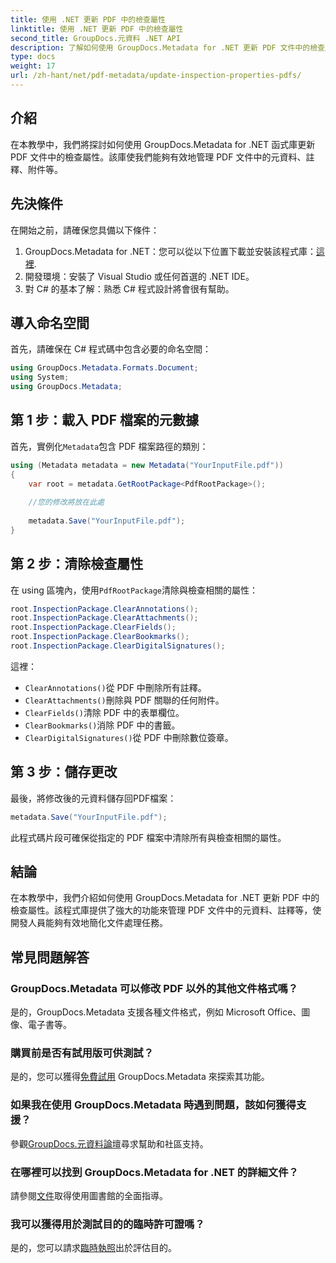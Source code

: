 ```yaml
---
title: 使用 .NET 更新 PDF 中的檢查屬性
linktitle: 使用 .NET 更新 PDF 中的檢查屬性
second_title: GroupDocs.元資料 .NET API
description: 了解如何使用 GroupDocs.Metadata for .NET 更新 PDF 文件中的檢查屬性。使用 C# 高效管理元資料和註解。
type: docs
weight: 17
url: /zh-hant/net/pdf-metadata/update-inspection-properties-pdfs/
---
```

## 介紹
在本教學中，我們將探討如何使用 GroupDocs.Metadata for .NET 函式庫更新 PDF 文件中的檢查屬性。該庫使我們能夠有效地管理 PDF 文件中的元資料、註釋、附件等。
## 先決條件
在開始之前，請確保您具備以下條件：
1.  GroupDocs.Metadata for .NET：您可以從以下位置下載並安裝該程式庫：[這裡](https://releases.groupdocs.com/metadata/net/).
2. 開發環境：安裝了 Visual Studio 或任何首選的 .NET IDE。
3. 對 C# 的基本了解：熟悉 C# 程式設計將會很有幫助。

## 導入命名空間
首先，請確保在 C# 程式碼中包含必要的命名空間：
```csharp
using GroupDocs.Metadata.Formats.Document;
using System;
using GroupDocs.Metadata;
```
## 第 1 步：載入 PDF 檔案的元數據
首先，實例化`Metadata`包含 PDF 檔案路徑的類別：
```csharp
using (Metadata metadata = new Metadata("YourInputFile.pdf"))
{
    var root = metadata.GetRootPackage<PdfRootPackage>();
    
    //您的修改將放在此處
    
    metadata.Save("YourInputFile.pdf");
}
```
## 第 2 步：清除檢查屬性
在 using 區塊內，使用`PdfRootPackage`清除與檢查相關的屬性：
```csharp
root.InspectionPackage.ClearAnnotations();
root.InspectionPackage.ClearAttachments();
root.InspectionPackage.ClearFields();
root.InspectionPackage.ClearBookmarks();
root.InspectionPackage.ClearDigitalSignatures();
```
這裡：
- `ClearAnnotations()`從 PDF 中刪除所有註釋。
- `ClearAttachments()`刪除與 PDF 關聯的任何附件。
- `ClearFields()`清除 PDF 中的表單欄位。
- `ClearBookmarks()`消除 PDF 中的書籤。
- `ClearDigitalSignatures()`從 PDF 中刪除數位簽章。
## 第 3 步：儲存更改
最後，將修改後的元資料儲存回PDF檔案：
```csharp
metadata.Save("YourInputFile.pdf");
```
此程式碼片段可確保從指定的 PDF 檔案中清除所有與檢查相關的屬性。

## 結論
在本教學中，我們介紹如何使用 GroupDocs.Metadata for .NET 更新 PDF 中的檢查屬性。該程式庫提供了強大的功能來管理 PDF 文件中的元資料、註釋等，使開發人員能夠有效地簡化文件處理任務。

## 常見問題解答
### GroupDocs.Metadata 可以修改 PDF 以外的其他文件格式嗎？
是的，GroupDocs.Metadata 支援各種文件格式，例如 Microsoft Office、圖像、電子書等。
### 購買前是否有試用版可供測試？
是的，您可以獲得[免費試用](https://releases.groupdocs.com/) GroupDocs.Metadata 來探索其功能。
### 如果我在使用 GroupDocs.Metadata 時遇到問題，該如何獲得支援？
參觀[GroupDocs.元資料論壇](https://forum.groupdocs.com/c/metadata/14)尋求幫助和社區支持。
### 在哪裡可以找到 GroupDocs.Metadata for .NET 的詳細文件？
請參閱[文件](https://reference.groupdocs.com/metadata/net/)取得使用圖書館的全面指導。
### 我可以獲得用於測試目的的臨時許可證嗎？
是的，您可以請求[臨時執照](https://purchase.groupdocs.com/temporary-license/)出於評估目的。